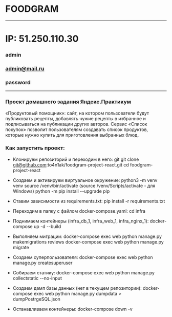 # FOODGRAM
________________

# IP: 51.250.110.30

### admin

### admin@mail.ru

### password
________________

### Проект домашнего задания Яндекс.Практикум
«Продуктовый помощник»: сайт, на котором пользователи будут публиковать рецепты, добавлять чужие рецепты в избранное и подписываться на публикации других авторов. Сервис «Список покупок» позволит пользователям создавать список продуктов, которые нужно купить для приготовления выбранных блюд.

### Как запустить проект:
- Клонируем репозиторий и переходим в него:
git git clone git@github.com:to4n1ak/foodgram-project-react.git
cd foodgram-project-react

- Создаем и активируем виртуальное окружение:
python3 -m venv venv
source /venv/bin/activate (source /venv/Scripts/activate - для Windows)
python -m pip install --upgrade pip

- Ставим зависимости из requirements.txt:
pip install -r requirements.txt

- Переходим в папку с файлом docker-compose.yaml:
cd infra

- Поднимаем контейнеры (infra_db_1, infra_web_1, infra_nginx_1):
docker-compose up -d --build

- Выполняем миграции:
docker-compose exec web python manage.py makemigrations reviews
docker-compose exec web python manage.py migrate

- Создаем суперпользователя:
docker-compose exec web python manage.py createsuperuser

- Собираем статику:
docker-compose exec web python manage.py collectstatic --no-input

- Создаем дамп базы данных (нет в текущем репозитории):
docker-compose exec web python manage.py dumpdata > dumpPostrgeSQL.json

- Останавливаем контейнеры:
docker-compose down -v

